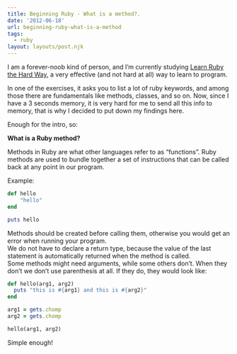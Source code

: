 ```yaml
---
title: Beginning Ruby - What is a method?.
date: '2012-06-18'
url: beginning-ruby-what-is-a-method
tags:
  - ruby
layout: layouts/post.njk
---
```

I am a forever\-noob kind of person, and I’m currently studying [Learn Ruby the Hard Way](http://ruby.learncodethehardway.org/ "Learn ruby the hard way"), a very effective (and not hard at all) way to learn to program.

In one of the exercises, it asks you to list a lot of ruby keywords, and among those there are fundamentals like methods, classes, and so on. Now, since I have a 3 seconds memory, it is very hard for me to send all this info to memory, that is why I decided to put down my findings here.

Enough for the intro, so:

**What is a Ruby method?**

Methods in Ruby are what other languages refer to as “functions”. Ruby methods are used to bundle together a set of instructions that can be called back at any point in our program.

Example:

```ruby
def hello
    "hello"
end

puts hello
```

Methods should be created before calling them, otherwise you would get an error when running your program.  
We do not have to declare a return type, because the value of the last statement is automatically returned when the method is called.  
Some methods might need arguments, while some others don’t. When they don’t we don’t use parenthesis at all. If they do, they would look like:

```ruby
def hello(arg1, arg2)
  puts "this is #{arg1} and this is #{arg2}"
end

arg1 = gets.chomp
arg2 = gets.chomp

hello(arg1, arg2)
```

Simple enough!
